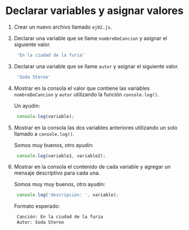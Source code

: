 # Declarar variables y asignar valores

1. Crear un nuevo archivo llamado `ej02.js`.
2. Declarar una variable que se llame `nombreDeCancion` y asignar el siguiente valor.

   ```bash
    'En la ciudad de la furia'
   ```

3. Declarar una variable que se llame `autor` y asignar el siguiente valor.

   ```bash
    'Soda Stereo'
   ```

4. Mostrar en la consola el valor que contiene las variables `nombreDeCancion` y `autor` utilizando la función `console.log()`.

   Un ayudin:

   ```javascript
    console.log(variable);
   ```

5. Mostrar en la consola las dos variables anteriores utilizando un solo llamado a `console.log()`.

   Somos muy buenos, otro ayudin:

   ```javascript
    console.log(variable1, variable2);
   ```

6. Mostrar en la consola el contenido de cada variable y agregar un mensaje descriptivo para cada una.

   Somos muy muy buenos, otro ayudin:

   ```javascript
    console.log('descripción: ', variable);
   ```

   Formato esperado:

   ```bash
    Canción: En la ciudad de la furia
    Autor: Soda Stereo
   ```

